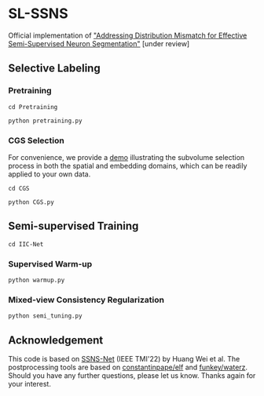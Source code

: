 # SL-SSNS
Official implementation of ["Addressing Distribution Mismatch for Effective Semi-Supervised Neuron Segmentation"](https://www.biorxiv.org/content/10.1101/2024.05.26.595303v1) [under review]
## Selective Labeling
### Pretraining
```
cd Pretraining
```
```
python pretraining.py
```
### CGS Selection
For convenience, we provide a [demo](https://colab.research.google.com/drive/1vPYYeaycpdQjDiu_TQD4LqQbjezf40yc#scrollTo=zy73yxP8xp2F) illustrating the subvolume selection process in both the spatial and embedding domains, which can be readily applied to your own data.
```
cd CGS
```
```
python CGS.py
```
## Semi-supervised Training
```
cd IIC-Net
```
### Supervised Warm-up
```
python warmup.py
```
### Mixed-view Consistency Regularization
```
python semi_tuning.py
```
## Acknowledgement
This code is based on [SSNS-Net](https://github.com/weih527/SSNS-Net) (IEEE TMI'22) by Huang Wei et al. The postprocessing tools are based on [constantinpape/elf](https://github.com/constantinpape/elf) and [funkey/waterz](https://github.com/funkey/waterz). Should you have any further questions, please let us know. Thanks again for your interest.
